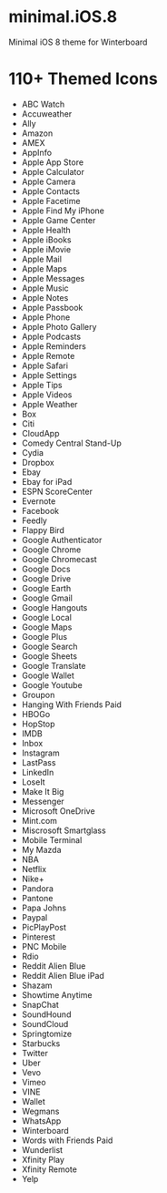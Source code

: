 minimal.iOS.8
=============

Minimal iOS 8 theme for Winterboard


110+ Themed Icons
=============

 - ABC Watch
 - Accuweather
 - Ally
 - Amazon
 - AMEX
 - AppInfo
 - Apple App Store
 - Apple Calculator
 - Apple Camera
 - Apple Contacts
 - Apple Facetime
 - Apple Find My iPhone
 - Apple Game Center
 - Apple Health
 - Apple iBooks
 - Apple iMovie
 - Apple Mail
 - Apple Maps
 - Apple Messages
 - Apple Music
 - Apple Notes
 - Apple Passbook
 - Apple Phone
 - Apple Photo Gallery
 - Apple Podcasts
 - Apple Reminders
 - Apple Remote
 - Apple Safari
 - Apple Settings
 - Apple Tips
 - Apple Videos
 - Apple Weather
 - Box
 - Citi
 - CloudApp
 - Comedy Central Stand-Up
 - Cydia
 - Dropbox
 - Ebay
 - Ebay for iPad
 - ESPN ScoreCenter
 - Evernote
 - Facebook
 - Feedly
 - Flappy Bird
 - Google Authenticator
 - Google Chrome
 - Google Chromecast
 - Google Docs
 - Google Drive
 - Google Earth
 - Google Gmail
 - Google Hangouts
 - Google Local
 - Google Maps
 - Google Plus
 - Google Search
 - Google Sheets
 - Google Translate
 - Google Wallet
 - Google Youtube
 - Groupon
 - Hanging With Friends Paid
 - HBOGo
 - HopStop
 - IMDB
 - Inbox
 - Instagram
 - LastPass
 - LinkedIn
 - LoseIt
 - Make It Big
 - Messenger
 - Microsoft OneDrive
 - Mint.com
 - Miscrosoft Smartglass
 - Mobile Terminal
 - My Mazda
 - NBA
 - Netflix
 - Nike+
 - Pandora
 - Pantone
 - Papa Johns
 - Paypal
 - PicPlayPost
 - Pinterest
 - PNC Mobile
 - Rdio
 - Reddit Alien Blue
 - Reddit Alien Blue iPad
 - Shazam
 - Showtime Anytime
 - SnapChat
 - SoundHound
 - SoundCloud
 - Springtomize
 - Starbucks
 - Twitter
 - Uber
 - Vevo
 - Vimeo
 - VINE
 - Wallet
 - Wegmans
 - WhatsApp
 - Winterboard
 - Words with Friends Paid
 - Wunderlist
 - Xfinity Play
 - Xfinity Remote
 - Yelp
